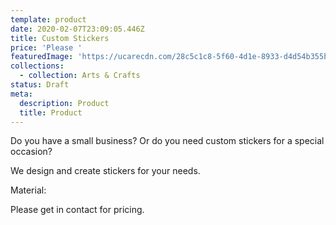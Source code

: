 ```yaml
---
template: product
date: 2020-02-07T23:09:05.446Z
title: Custom Stickers
price: 'Please '
featuredImage: 'https://ucarecdn.com/28c5c1c8-5f60-4d1e-8933-d4d54b355b17/'
collections:
  - collection: Arts & Crafts
status: Draft
meta:
  description: Product
  title: Product
---
```


Do you have a small business? Or do you need custom stickers for a special occasion?

We design and create stickers for your needs.

Material:

Please get in contact for pricing.
